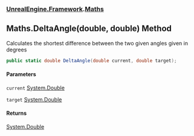 ### [UnrealEngine.Framework](UnrealEngine_Framework.md 'UnrealEngine.Framework').[Maths](Maths.md 'UnrealEngine.Framework.Maths')
## Maths.DeltaAngle(double, double) Method
Calculates the shortest difference between the two given angles given in degrees  
```csharp
public static double DeltaAngle(double current, double target);
```
#### Parameters
<a name='UnrealEngine_Framework_Maths_DeltaAngle(double_double)_current'></a>
`current` [System.Double](https://docs.microsoft.com/en-us/dotnet/api/System.Double 'System.Double')  
  
<a name='UnrealEngine_Framework_Maths_DeltaAngle(double_double)_target'></a>
`target` [System.Double](https://docs.microsoft.com/en-us/dotnet/api/System.Double 'System.Double')  
  
#### Returns
[System.Double](https://docs.microsoft.com/en-us/dotnet/api/System.Double 'System.Double')  
